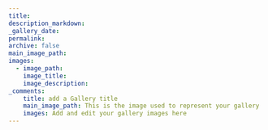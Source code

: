 ```yaml
---
title: 
description_markdown: 
_gallery_date: 
permalink:
archive: false
main_image_path:
images:
  - image_path:
    image_title:
    image_description:
_comments:
    title: add a Gallery title
    main_image_path: This is the image used to represent your gallery
    images: Add and edit your gallery images here
---
```

